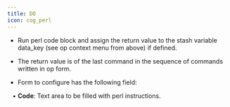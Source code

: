 ```yaml
---
title: DO
icon: cog_perl
---
```


* Run perl code block and assign the return value to the stash variable data_key (see op context menu from above) if defined. 

* The return value is of the last command in the sequence of commands written in op form. 

* Form to configure has the following field: <br />

&nbsp; &nbsp;• **Code**: Text area to be filled with perl instructions.

